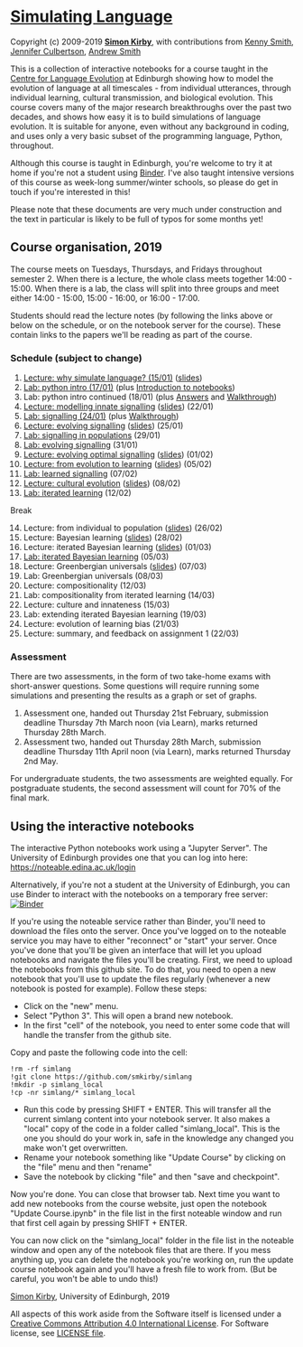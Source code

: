 # [Simulating Language](https://github.com/smkirby/simlang)

Copyright (c) 2009-2019 [**Simon Kirby**](http://www.lel.ed.ac.uk/~simon), with contributions from [Kenny Smith](http://www.lel.ed.ac.uk/~kenny/), [Jennifer Culbertson](https://jennifer-culbertson.github.io), [Andrew Smith](https://www.stir.ac.uk/people/256435)

This is a collection of interactive notebooks for a course taught in the [Centre for Language Evolution](http://lel.ed.ac.uk/cle) at Edinburgh showing how to model the evolution of language at all timescales - from individual utterances, through individual learning, cultural transmission, and biological evolution. This course covers many of the major research breakthroughs over the past two decades, and shows how easy it is to build simulations of language evolution. It is suitable for anyone, even without any background in coding, and uses only a very basic subset of the programming language, Python, throughout.

Although this course is taught in Edinburgh, you're welcome to try it at home if you're not a student using [Binder](https://mybinder.org/v2/gh/smkirby/simlang/master). I've also taught intensive versions of this course as week-long summer/winter schools, so please do get in touch if you're interested in this!

Please note that these documents are very much under construction and the text in particular is likely to be full of typos for some months yet!

## Course organisation, 2019

The course meets on Tuesdays, Thursdays, and Fridays throughout semester 2. When there is a lecture, the whole class meets together 14:00 - 15:00. When there is a lab, the class will split into three groups and meet either 14:00 - 15:00, 15:00 - 16:00, or 16:00 - 17:00. 

Students should read the lecture notes (by following the links above or below on the schedule, or on the notebook server for the course). These contain links to the papers we'll be reading as part of the course.

### Schedule (subject to change)

1. [Lecture: why simulate language? (15/01)](simlang_1_lecture.ipynb) ([slides](simlang_1_slides.pdf))
2. [Lab: python intro (17/01)](simlang_2+3_lab.ipynb) (plus [Introduction to notebooks](simlang_2_notebook_intro.ipynb))
3. Lab: python intro continued (18/01) (plus [Answers](simlang_2+3_answered.ipynb) and [Walkthrough](simlang_2+3_walkthrough.ipynb))
4. [Lecture: modelling innate signalling](simlang_4_lecture.ipynb) ([slides](simlang_4_slides.pdf)) (22/01)
5. [Lab: signalling (24/01)](simlang_5_lab.ipynb) (plus [Walkthrough](simlang_5_walkthrough.ipynb))
6. [Lecture: evolving signalling](simlang_6_lecture.ipynb) ([slides](simlang_6_slides.pdf)) (25/01)
7. [Lab: signalling in populations](simlang_7_lab.ipynb) (29/01)
8. [Lab: evolving signalling](simlang_8_lab.ipynb) (31/01)
9. [Lecture: evolving optimal signalling](simlang_9_lecture.ipynb) ([slides](simlang_9_slides.pdf)) (01/02)
10. [Lecture: from evolution to learning](simlang_10_lecture.ipynb) ([slides](simlang_10_slides.pdf)) (05/02)
11. [Lab: learned signalling](simlang_11_lab.ipynb) (07/02)
12. [Lecture: cultural evolution](simlang_12_lecture.ipynb) ([slides](simlang_12_slides.pdf)) (08/02)
13. [Lab: iterated learning](simlang_13_lab.ipynb) (12/02)

Break

14. Lecture: from individual to population ([slides](simlang_14_slides.pdf)) (26/02)
15. Lecture: Bayesian learning ([slides](simlang_15_slides.pdf)) (28/02)
16. Lecture: iterated Bayesian learning ([slides](simlang_16_slides.pdf)) (01/03)
17. [Lab: iterated Bayesian learning](simlang_17_lab.ipynb) (05/03)
18. Lecture: Greenbergian universals ([slides](simlang_18_slides.pdf)) (07/03)
19. Lab: Greenbergian universals (08/03)
20. Lecture: compositionality (12/03)
21. Lab: compositionality from iterated learning (14/03)
22. Lecture: culture and innateness (15/03)
23. Lab: extending iterated Bayesian learning (19/03)
24. Lecture: evolution of learning bias (21/03)
25. Lecture: summary, and feedback on assignment 1 (22/03)

### Assessment

There are two assessments, in the form of two take-home exams with short-answer questions. Some questions will require running some simulations and presenting the results as a graph or set of graphs.

1. Assessment one, handed out Thursday 21st February, submission deadline Thursday 7th March noon (via Learn), marks returned Thursday 28th March.
2. Assessment two, handed out Thursday 28th March, submission deadline Thursday 11th April noon (via Learn), marks returned Thursday 2nd May.

For undergraduate students, the two assessments are weighted equally. For postgraduate students, the second assessment will count for 70% of the final mark.

## Using the interactive notebooks

The interactive Python notebooks work using a "Jupyter Server". The University of Edinburgh provides one that you can log into here: https://noteable.edina.ac.uk/login

Alternatively, if you're not a student at the University of Edinburgh, you can use Binder to interact with the notebooks on a temporary free server: [![Binder](https://mybinder.org/badge_logo.svg)](https://mybinder.org/v2/gh/smkirby/simlang/master)

If you're using the noteable service rather than Binder, you'll need to download the files onto the server. Once you've logged on to the noteable service you may have to either "reconnect" or "start" your server. Once you've done that you'll be given an interface that will let you upload notebooks and navigate the files you'll be creating. First, we need to upload the notebooks from this github site. To do that, you need to open a new notebook that you'll use to update the files regularly (whenever a new notebook is posted for example). Follow these steps:

- Click on the "new" menu.
- Select "Python 3". This will open a brand new notebook.
- In the first "cell" of the notebook, you need to enter some code that will handle the transfer from the github site. 

Copy and paste the following code into the cell:

	!rm -rf simlang
	!git clone https://github.com/smkirby/simlang
	!mkdir -p simlang_local
	!cp -nr simlang/* simlang_local


- Run this code by pressing SHIFT + ENTER. This will transfer all the current simlang content into your notebook server. It also makes a "local" copy of the code in a folder called "simlang_local". This is the one you should do your work in, safe in the knowledge any changed you make won't get overwritten.
- Rename your notebook something like "Update Course" by clicking on the "file" menu and then "rename"
- Save the notebook by clicking "file" and then "save and checkpoint".

Now you're done. You can close that browser tab. Next time you want to add new notebooks from the course website, just open the notebook "Update Course.ipynb" in the file list in the first noteable window and run that first cell again by pressing SHIFT + ENTER.

You can now click on the "simlang_local" folder in the file list in the noteable window and open any of the notebook files that are there. If you mess anything up, you can delete the notebook you're working on, run the update course notebook again and you'll have a fresh file to work from. (But be careful, you won't be able to undo this!)

[Simon Kirby](http://lel.ed.ac.uk/~simon/), University of Edinburgh, 2019

All aspects of this work aside from the Software itself is licensed under a [Creative Commons Attribution 4.0 International License](http://creativecommons.org/licenses/by/4.0/). For Software license, see [LICENSE file](LICENSE).
